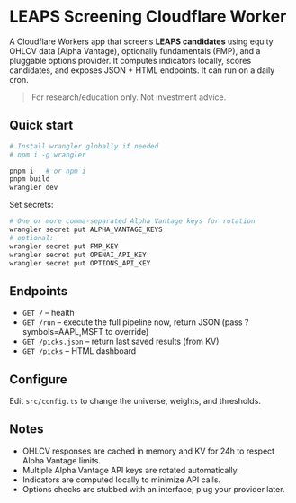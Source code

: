 
# LEAPS Screening Cloudflare Worker

A Cloudflare Workers app that screens **LEAPS candidates** using equity OHLCV data (Alpha Vantage),
optionally fundamentals (FMP), and a pluggable options provider. It computes indicators locally,
scores candidates, and exposes JSON + HTML endpoints. It can run on a daily cron.

> For research/education only. Not investment advice.

## Quick start

```bash
# Install wrangler globally if needed
# npm i -g wrangler

pnpm i   # or npm i
pnpm build
wrangler dev
```

Set secrets:
```bash
# One or more comma-separated Alpha Vantage keys for rotation
wrangler secret put ALPHA_VANTAGE_KEYS
# optional:
wrangler secret put FMP_KEY
wrangler secret put OPENAI_API_KEY
wrangler secret put OPTIONS_API_KEY
```

## Endpoints
- `GET /` – health
- `GET /run` – execute the full pipeline now, return JSON (pass ?symbols=AAPL,MSFT to override)
- `GET /picks.json` – return last saved results (from KV)
- `GET /picks` – HTML dashboard

## Configure
Edit `src/config.ts` to change the universe, weights, and thresholds.

## Notes
- OHLCV responses are cached in memory and KV for 24h to respect Alpha Vantage limits.
- Multiple Alpha Vantage API keys are rotated automatically.
- Indicators are computed locally to minimize API calls.
- Options checks are stubbed with an interface; plug your provider later.
